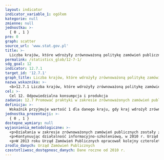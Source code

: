 ```yaml
---
layout: indicator
indicator_variable_1: ogółem
kategorie: null
zmienne: null
jednostka: >-
  { 0 , 1 }
pre: 0
graph: scatter
source_url: 'www.stat.gov.pl'
title: >-
  Liczba krajów, które wdrożyły zrównoważoną politykę zamówień publicznych wraz z planami działania
permalink: /statistics_glob/12-7-1/
sdg_goal: 12
indicator: 12.7.1
target_id: '12.7.1'
graph_title: Liczba krajów, które wdrożyły zrównoważoną politykę zamówień publicznych wraz z planami działania
nazwa_wskaznika: >-
  <b>12.7.1 Liczba krajów, które wdrożyły zrównoważoną politykę zamówień publicznych wraz z planami działania</b>
cel: >-
  Cel 12. Odpowiedzialna konsumpcja i produkcja
zadanie: 12.7 Promować praktyki w zakresie zrównoważonych zamówień publicznych, zgodne z polityką i priorytetami krajowymi.
definicja: >-
  Wskaźnik przyjmuje wartość 1 dla danego kraju, gdy kraj wdrożył zrównoważoną politykę zamówień publicznych wraz z planami dzialania.
jednostka_prezentacji: >-
  { 0 , 1 }
dostepne_wymiary: null
wyjasnienia_metodologiczne: >-
  <p>Działania w zakresie zrównoważonych zamówień publicznych zostały zainicjowane przez Urząd Zamówień Publicznych w 2007 r. poprzez opracowanie pierwszego <b>„Krajowego Planu Działań w zakresie zielonych zamówień publicznych na lata 2007-2010”</b>, przyjętego przez Komitet Europejski Rady Ministrów dnia 27 stycznia 2007 r.</p>
  <p>Kontynuując działalność informacyjno-szkoleniową, w 2010 r. Urząd Zamówień Publicznych opracował kolejny <b>„Krajowy Plan Działań w zakresie zrównoważonych zamówień publicznych na lata 2010-2012”</b>, w którym – oprócz promowania aspektów środowiskowych w zamówieniach publicznych – zwrócono po raz pierwszy uwagę na potrzebę promocji społecznych zamówień publicznych, przyczyniających się do aktywizacji zawodowej przedstawicieli grup defaworyzowanych (tj. grup będących w trudnej sytuacji na rynku pracy). W dokumencie tym określono również działania, których celem był rozpropagowanie tematyki społecznych zamówień publicznych wśród uczestników systemu zamówień publicznych oraz opinii publicznej.</p>
  <p>W 2013 roku Urząd Zamówień Publicznych opracował kolejny czteroletni dokument planistyczny pod nazwą <b>"Krajowy Plan Działań w zakresie zrównoważonych zamówień publicznych na lata 2013-2016"</b>, którego celem jest dalsza promocja uwzględniania aspektów środowiskowych oraz społecznych w postępowaniach przetargowych.</p>
zrodlo_danych: Urząd Zamówień Publicznych
czestotliwosc_dostępnosc_danych: Dane roczne od 2010 r.
---
```

